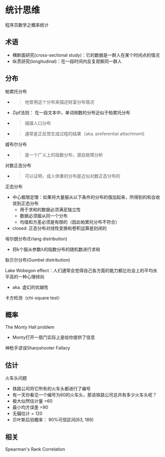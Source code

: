 # 统计思维
程序员数学之概率统计

## 术语
- 横断面研究(cross-sectional study)：它的数据是一群人在某个时间点的情况
- 纵贯研究(longitudinal)：在一段时间内反复观察同一群人

## 分布
帕累托分布
- > 他曾用这个分布来描述财富分布情况
- Zipf法则： 在一段文本中，单词频数的分布近似于帕累托分布
- > 城镇人口分布
- >通常是正反馈生成过程的结果（aka. preferential attachment) 

威布尔分布
- > 是一个广义上的指数分布，源自故障分析

对数正态分布
- > 可以证明，成人体重的分布是近似对数正态分布的

正态分布
- 中心极限定理：如果将大量服从以下条件的分布的值加起来，所得到的和会收敛到正态分布
  - 用于求和的数据必须满足独立性
  - 数据必须服从同一个分布
  - 均值和方差必须是有限的（因此帕累托分布不符合）
- closed: 正态分布对线性变换和卷积运算是封闭的

埃尔朗分布(Erlang distribution)
- 将k个服从参数λ的指数分布的随机数进行求和

耿贝尔分布(Gumbel distribution)

Lake Wobegon effect：人们通常会觉得自己各方面的能力都比社会上的平均水平高的一种心理倾向
- aka. 虚幻的优越性

卡方检测（chi-square test）

## 概率
The Monty Hall problem
- Monty打开一扇门实际上是给你提供了信息

神枪手谬误Sharpshooter Fallacy

## 估计
火车头问题
- 铁路公司将它所有的火车头都进行了编号
- 有一天你看见一个编号为60的火车头，那该铁路公司总共有多少火车头呢？
- 极大似然估计量 =60
- 最小均方误差 =90
- 无偏估计 = 120
- 贝叶斯后验概率： 90%可信区间[63, 189]

## 相关
Spearman's Rank Correlation
